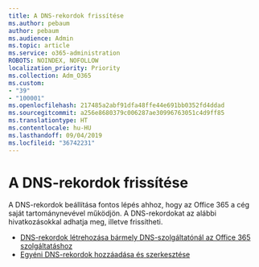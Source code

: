 ```yaml
---
title: A DNS-rekordok frissítése
ms.author: pebaum
author: pebaum
ms.audience: Admin
ms.topic: article
ms.service: o365-administration
ROBOTS: NOINDEX, NOFOLLOW
localization_priority: Priority
ms.collection: Adm_O365
ms.custom:
- "39"
- "100001"
ms.openlocfilehash: 217485a2abf91dfa48ffe44e691bb0352fd4ddad
ms.sourcegitcommit: a256e8680379c006287ae30996763051c4d9ff85
ms.translationtype: HT
ms.contentlocale: hu-HU
ms.lasthandoff: 09/04/2019
ms.locfileid: "36742231"
---
```

# <a name="update-dns-records"></a>A DNS-rekordok frissítése

A DNS-rekordok beállítása fontos lépés ahhoz, hogy az Office 365 a cég saját tartománynevével működjön. A DNS-rekordokat az alábbi hivatkozásokkal adhatja meg, illetve frissítheti.
  
- [DNS-rekordok létrehozása bármely DNS-szolgáltatónál az Office 365 szolgáltatáshoz](https://docs.microsoft.com/office365/admin/get-help-with-domains/create-dns-records-at-any-dns-hosting-provider)  
- [Egyéni DNS-rekordok hozzáadása és szerkesztése](https://docs.microsoft.com/office365/admin/dns/add-or-edit-custom-dns-records)